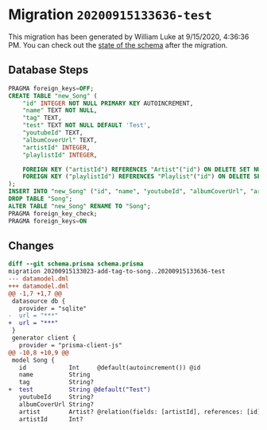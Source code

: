 # Migration `20200915133636-test`

This migration has been generated by William Luke at 9/15/2020, 4:36:36 PM.
You can check out the [state of the schema](./schema.prisma) after the migration.

## Database Steps

```sql
PRAGMA foreign_keys=OFF;
CREATE TABLE "new_Song" (
    "id" INTEGER NOT NULL PRIMARY KEY AUTOINCREMENT,
    "name" TEXT NOT NULL,
    "tag" TEXT,
    "test" TEXT NOT NULL DEFAULT 'Test',
    "youtubeId" TEXT,
    "albumCoverUrl" TEXT,
    "artistId" INTEGER,
    "playlistId" INTEGER,

    FOREIGN KEY ("artistId") REFERENCES "Artist"("id") ON DELETE SET NULL ON UPDATE CASCADE,
    FOREIGN KEY ("playlistId") REFERENCES "Playlist"("id") ON DELETE SET NULL ON UPDATE CASCADE
);
INSERT INTO "new_Song" ("id", "name", "youtubeId", "albumCoverUrl", "artistId", "tag", "playlistId") SELECT "id", "name", "youtubeId", "albumCoverUrl", "artistId", "tag", "playlistId" FROM "Song";
DROP TABLE "Song";
ALTER TABLE "new_Song" RENAME TO "Song";
PRAGMA foreign_key_check;
PRAGMA foreign_keys=ON
```

## Changes

```diff
diff --git schema.prisma schema.prisma
migration 20200915133023-add-tag-to-song..20200915133636-test
--- datamodel.dml
+++ datamodel.dml
@@ -1,7 +1,7 @@
 datasource db {
   provider = "sqlite"
-  url = "***"
+  url = "***"
 }
 generator client {
   provider = "prisma-client-js"
@@ -10,8 +10,9 @@
 model Song {
   id            Int     @default(autoincrement()) @id
   name          String
   tag           String?
+  test          String @default("Test")
   youtubeId     String?
   albumCoverUrl String?
   artist        Artist? @relation(fields: [artistId], references: [id])
   artistId      Int?
```


